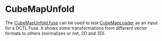 # CubeMapUnfold

The [CubeMapUnfold.fuse](CubeMapUnfold.fuse) can be used to test [CubeMapLoader](../CubeMapLoader.md) as an input for a DCTL Fuse. It shows some transformations from different vector formats to others (normalizes or not, 2D and 3D).
